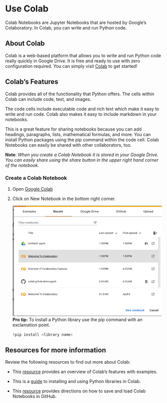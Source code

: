 # Use Colab

Colab Notebooks are Jupyter Notebooks that are hosted by Google’s Colaboratory. In Colab, you can write and run Python code.

## About Colab 

Colab is a web-based platform that allows you to write and run Python code really quickly in Google Drive. It is free and  ready to use with zero configuration required. You can simply visit 
[Colab](https://colab.research.google.com/notebooks/basic_features_overview.ipynb) to get started! 

## Colab’s Features
Colab provides all of the functionality that Python offers. The cells within Colab can include code, text, and images.

The code cells include executable code and rich text which make it easy to write and run code. Colab also makes it easy to include markdown in your notebooks. 

This is a great feature for sharing notebooks because you can add headings, paragraphs, lists, mathematical formulas, and more. You can install Python packages using the pip command within the code cell. Colab Notebooks can easily be shared with other collaborators, too. 

**Note**: *When you create a Colab Notebook it is stored in your Google Drive. You can easily share using the share button in the upper right hand corner of the notebook.*

### Create a Colab Notebook

1. Open [Google Colab](https://colab.sandbox.google.com/notebooks/welcome.ipynb#recent=true)
2. Click on New Notebook in the bottom right corner. 

    ![alt text](/resources/colab.png)
    **Pro tip:** To install a Python library use the pip command with an exclamation point.
    ```bash
    !pip install <library name>
    ```

## Resources for more information
Review the following resources to find out more about Colab: 

- This [resource](https://colab.research.google.com/notebooks/basic_features_overview.ipynb) provides an overview of Colab’s features with examples. 

- This is a [guide](https://colab.research.google.com/notebooks/snippets/importing_libraries.ipynb) to installing and using Python libraries in Colab. 

- This [resource](https://colab.research.google.com/github/googlecolab/colabtools/blob/main/notebooks/colab-github-demo.ipynb) provides directions on how to save and load Colab Notebooks in GitHub.  